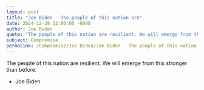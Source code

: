 ```yaml
---
layout: post
title: "Joe Biden - The people of this nation are"
date: 2024-12-28 12:00:00 -0000
author: Joe Biden
quote: "The people of this nation are resilient. We will emerge from this stronger than before."
subject: Compromise
permalink: /Compromise/Joe Biden/Joe Biden - The people of this nation are
---
```


The people of this nation are resilient. We will emerge from this stronger than before.

- Joe Biden
